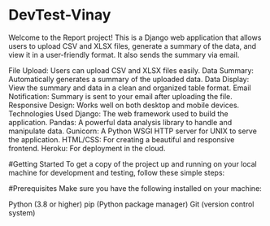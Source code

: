 # DevTest-Vinay

Welcome to the Report project! This is a Django web application that allows users to upload CSV and XLSX files, generate a summary of the data, and view it in a user-friendly format. It also sends the summary via email.


File Upload: Users can upload CSV and XLSX files easily.
Data Summary: Automatically generates a summary of the uploaded data.
Data Display: View the summary and data in a clean and organized table format.
Email Notification: Summary is sent to your email after uploading the file.
Responsive Design: Works well on both desktop and mobile devices.
Technologies Used
Django: The web framework used to build the application.
Pandas: A powerful data analysis library to handle and manipulate data.
Gunicorn: A Python WSGI HTTP server for UNIX to serve the application.
HTML/CSS: For creating a beautiful and responsive frontend.
Heroku: For deployment in the cloud.

#Getting Started
To get a copy of the project up and running on your local machine for development and testing, follow these simple steps:

#Prerequisites
Make sure you have the following installed on your machine:

Python (3.8 or higher)
pip (Python package manager)
Git (version control system)
